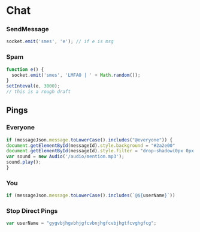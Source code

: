 # Chat    
### SendMessage
```js
socket.emit('smes', 'e'); // if e is msg
```
### Spam
```js
function e() {
  socket.emit('smes', 'LMFAO | ' + Math.random());
}
setInteval(e, 3000);
// this is a rough draft
```
    
## Pings
### Everyone
```js
if (messageJson.message.toLowerCase().includes("@everyone")) {
document.getElementById(messageId).style.background = "#2a2e00"
document.getElementById(messageId).style.filter = "drop-shadow(0px 0px 15px #2a2e00)"
var sound = new Audio('/audio/mention.mp3');
sound.play();
}
```
### You
```js
if (messageJson.message.toLowerCase().includes(`@${userName}`))
```
### Stop Direct Pings
```js
var userName = "gygvbjhgvbhjgfcvbnjhgfcvbjhgtfcvghgfcg";
```
